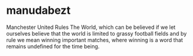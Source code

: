 # manudabezt
Manchester United Rules The World, which can be believed if we let ourselves believe that the world is limited to grassy football fields and by rule we mean winning important matches, where winning is a word that remains undefined for the time being.
